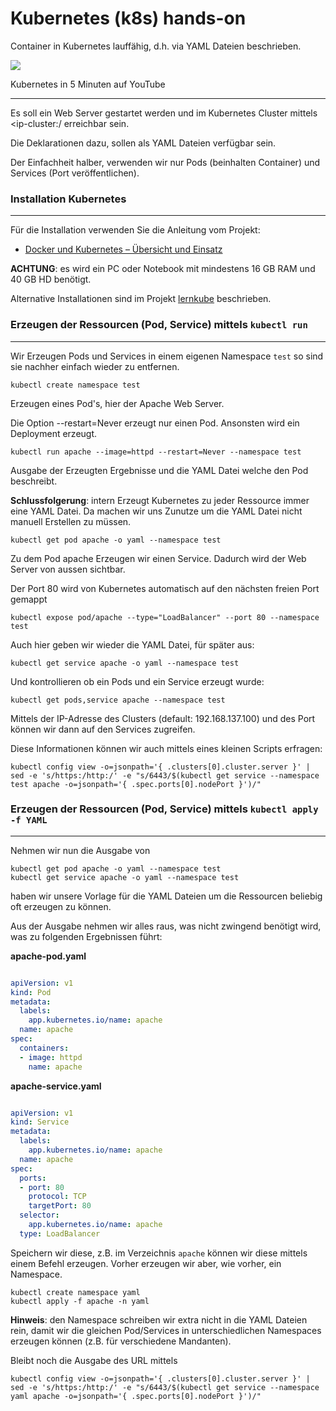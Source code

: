 Kubernetes (k8s) hands-on
=========================

Container in Kubernetes lauffähig, d.h. via YAML Dateien beschrieben.

[![](https://img.youtube.com/vi/PH-2FfFD2PU/0.jpg)](https://www.youtube.com/watch?v=PH-2FfFD2PU)

Kubernetes in 5 Minuten auf YouTube

---

Es soll ein Web Server gestartet werden und im Kubernetes Cluster mittels <ip-cluster:/<port> erreichbar sein.

Die Deklarationen dazu, sollen als YAML Dateien verfügbar sein.

Der Einfachheit halber, verwenden wir nur Pods (beinhalten Container) und Services (Port veröffentlichen).

### Installation Kubernetes
***

Für die Installation verwenden Sie die Anleitung vom Projekt:

* [Docker und Kubernetes – Übersicht und Einsatz](https://github.com/mc-b/duk)

**ACHTUNG**: es wird ein PC oder Notebook mit mindestens 16 GB RAM und 40 GB HD benötigt.

Alternative Installationen sind im Projekt [lernkube](https://github.com/mc-b/lernkube#alternativen) beschrieben.

### Erzeugen der Ressourcen (Pod, Service) mittels `kubectl run`
***

Wir Erzeugen Pods und Services in einem eigenen Namespace `test` so sind sie nachher einfach wieder zu entfernen.

	kubectl create namespace test
	
Erzeugen eines Pod's, hier der Apache Web Server.

Die Option --restart=Never erzeugt nur einen Pod. Ansonsten wird ein Deployment erzeugt.	
	
	kubectl run apache --image=httpd --restart=Never --namespace test

Ausgabe der Erzeugten Ergebnisse und die YAML Datei welche den Pod beschreibt. 

**Schlussfolgerung**: intern Erzeugt Kubernetes zu jeder Ressource immer eine YAML Datei. Da machen wir uns Zunutze um die YAML Datei nicht manuell Erstellen zu müssen. 

	kubectl get pod apache -o yaml --namespace test
	
Zu dem Pod apache Erzeugen wir einen Service. Dadurch wird der Web Server von aussen sichtbar.

Der Port 80 wird von Kubernetes automatisch auf den nächsten freien Port gemappt

	kubectl expose pod/apache --type="LoadBalancer" --port 80 --namespace test
	
Auch hier geben wir wieder die YAML Datei, für später aus:
	
	kubectl get service apache -o yaml --namespace test
	
Und kontrollieren ob ein Pods und ein Service erzeugt wurde:

	kubectl get pods,service apache --namespace test
	
Mittels der IP-Adresse des Clusters (default: 192.168.137.100) und des Port können wir dann auf den Services zugreifen.

Diese Informationen können wir auch mittels eines kleinen Scripts erfragen:
	
	kubectl config view -o=jsonpath='{ .clusters[0].cluster.server }' | sed -e 's/https:/http:/' -e "s/6443/$(kubectl get service --namespace test apache -o=jsonpath='{ .spec.ports[0].nodePort }')/"
	
### Erzeugen der Ressourcen (Pod, Service) mittels `kubectl apply -f YAML`
***	

Nehmen wir nun die Ausgabe von 
	
	kubectl get pod apache -o yaml --namespace test
	kubectl get service apache -o yaml --namespace test	
	
haben wir unsere Vorlage für die YAML Dateien um die Ressourcen beliebig oft erzeugen zu können.

Aus der Ausgabe nehmen wir alles raus, was nicht zwingend benötigt wird, was zu folgenden Ergebnissen führt:

**apache-pod.yaml**

```YAML

apiVersion: v1
kind: Pod
metadata:
  labels:
    app.kubernetes.io/name: apache
  name: apache
spec:
  containers:
  - image: httpd
    name: apache
```

**apache-service.yaml**

```YAML

apiVersion: v1
kind: Service
metadata:
  labels:
    app.kubernetes.io/name: apache
  name: apache
spec:
  ports:
  - port: 80
    protocol: TCP
    targetPort: 80
  selector:
    app.kubernetes.io/name: apache
  type: LoadBalancer
```

Speichern wir diese, z.B. im Verzeichnis `apache` können wir diese mittels einem Befehl erzeugen. Vorher erzeugen wir aber, wie vorher, ein Namespace.

	kubectl create namespace yaml
	kubectl apply -f apache -n yaml
	
**Hinweis**: den Namespace schreiben wir extra nicht in die YAML Dateien rein, damit wir die gleichen Pod/Services in unterschiedlichen Namespaces erzeugen können (z.B. für verschiedene Mandanten).

Bleibt noch die Ausgabe des URL mittels

	kubectl config view -o=jsonpath='{ .clusters[0].cluster.server }' | sed -e 's/https:/http:/' -e "s/6443/$(kubectl get service --namespace yaml apache -o=jsonpath='{ .spec.ports[0].nodePort }')/"



	
	